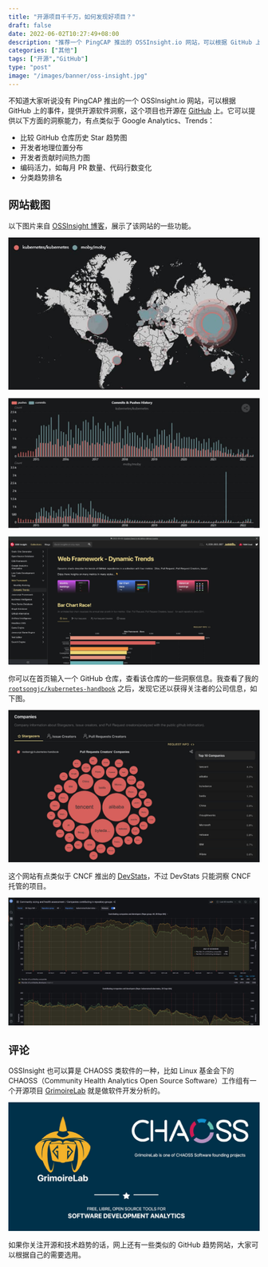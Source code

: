 ```yaml
---
title: "开源项目千千万，如何发现好项目？"
draft: false
date: 2022-06-02T10:27:49+08:00
description: "推荐一个 PingCAP 推出的 OSSInsight.io 网站，可以根据 GitHub 上的事件，提供开源软件洞察，这个项目本身也开源在 GitHub 上。"
categories: ["其他"]
tags: ["开源","GitHub"]
type: "post"
image: "/images/banner/oss-insight.jpg"
---
```


不知道大家听说没有 PingCAP 推出的一个 OSSInsight.io 网站，可以根据 GitHub 上的事件，提供开源软件洞察，这个项目也开源在 [GitHub](https://github.com/pingcap/ossinsight) 上。它可以提供以下方面的洞察能力，有点类似于 Google Analytics、Trends：

- 比较 GitHub 仓库历史 Star 趋势图
- 开发者地理位置分布
- 开发者贡献时间热力图
- 编码活力，如每月 PR 数量、代码行数变化
- 分类趋势排名

## 网站截图

以下图片来自 [OSSInsight 博客](https://ossinsight.io/blog/explore-deep-in-4.6-billion-github-events/)，展示了该网站的一些功能。

![Kubernetes 和 Moby 的标记 star 的人员地理分布](e6c9d24ely1h2trup1v5bj20k00c5my9.jpg)

![K8s（上）和 Moby（下）的月度推送和提交](e6c9d24ely1h2trw4iqpyj20wn0gvgnp.jpg)

![分类排名](e6c9d24ely1h2ts5cig5kj21mw0u00xv.jpg)

你可以在首页输入一个 GitHub 仓库，查看该仓库的一些洞察信息。我查看了我的 [`rootsongjc/kubernetes-handbook`](https://github.com/rootsongjc/kubernetes-handbook/) 之后，发现它还以获得关注者的公司信息，如下图。

![rootsongjc/kubernetes-handbook 关注者的公司分布](e6c9d24ely1h2trz8bpqfj21di0u0gq4.jpg)

这个网站有点类似于 CNCF 推出的 [DevStats](https://devstats.cncf.io/)，不过 DevStats 只能洞察 CNCF 托管的项目。

![DevStats 页面](e6c9d24ely1h2ts2o2rirj21mw0u00zv.jpg)

## 评论

OSSInsight 也可以算是 CHAOSS 类软件的一种，比如 Linux 基金会下的 CHAOSS（Community Health Analytics Open Source Software）工作组有一个开源项目 [GrimoireLab](https://chaoss.github.io/grimoirelab/) 就是做软件开发分析的。

![GrimoireLab 网站页面](e6c9d24ely1h2ts7e6aiuj21ml0u078o.jpg)

如果你关注开源和技术趋势的话，网上还有一些类似的 GitHub 趋势网站，大家可以根据自己的需要选用。
